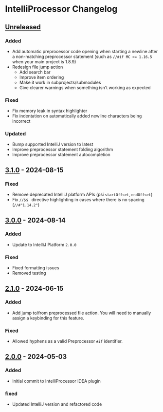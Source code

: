 <!-- Keep a Changelog guide -> https://keepachangelog.com -->

# IntelliProcessor Changelog

## [Unreleased]

### Added

- Add automatic preprocessor code opening when starting a newline after a non-matching preprocessor statement (such as `//#if MC >= 1.16.5` when your main project is 1.8.9)
- Redesign file jump action
  - Add search bar
  - Improve item ordering
  - Make it work in subprojects/submodules
  - Give clearer warnings when something isn't working as expected

### Fixed

- Fix memory leak in syntax highlighter
- Fix indentation on automatically added newline characters being incorrect

### Updated

- Bump supported IntelliJ version to latest
- Improve preprocessor statement folding algorithm
- Improve preprocessor statement autocompletion

## [3.1.0] - 2024-08-15

### Fixed

- Remove deprecated IntelliJ platform APIs (psi `startOffset`, `endOffset`)
- Fix `//$$ ` directive highlighting in cases where there is no spacing (`//#"1.14.2"`)

## [3.0.0] - 2024-08-14

### Added

- Update to IntelliJ Platform `2.0.0`

### Fixed

- Fixed formatting issues
- Removed testing

## [2.1.0] - 2024-06-15

### Added

- Add jump to/from preprocessed file action. You will need to manually assign a keybinding for this feature.

### Fixed

- Allowed hyphens as a valid Preprocessor `#if` identifier.

## [2.0.0] - 2024-05-03

### Added

- Initial commit to IntelliProcessor IDEA plugin

### fixed

- Updated IntelliJ version and refactored code

[Unreleased]: https://github.com/Polyfrost/IntelliProcessor/compare/v3.1.0...HEAD
[3.1.0]: https://github.com/Polyfrost/IntelliProcessor/compare/v3.0.0...v3.1.0
[3.0.0]: https://github.com/Polyfrost/IntelliProcessor/compare/v2.1.0...v3.0.0
[2.1.0]: https://github.com/Polyfrost/IntelliProcessor/compare/v2.0.0...v2.1.0
[2.0.0]: https://github.com/Polyfrost/IntelliProcessor/commits/v2.0.0
